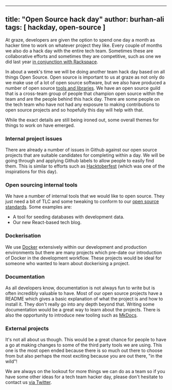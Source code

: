 
---
title: "Open Source hack day"
author: burhan-ali
tags: [ hackday, open-source ]
---

At graze, developers are given the option to spend one day a month as hacker time to work on whatever project they like. Every couple of months we also do a hack day with the entire tech team. Sometimes these are collaborative efforts and sometimes they are competitive, such as one we did last year [in conjunction with Rackspace](https://tech.graze.com/post/aws-hack-day-with-rackspace "AWS Hack Day with Rackspace").

In about a week's time we will be doing another team hack day based on all things Open Source. Open source is important to us at graze as not only do we make use of a lot of open source software, but we also have produced a number of open source [tools and libraries](https://github.com/graze?utf8=%E2%9C%93&q=&type=public&language= "graze open source projects on github"). We have an open source guild that is a cross-team group of people that champion open source within the team and are the people behind this hack day. There are some people on the tech team who have not had any exposure to making contributions to open source projects and so hopefully this day will help with that.

While the exact details are still being ironed out, some overall themes for things to work on have emerged.

### Internal project issues

There are already a number of issues in Github against our open source projects that are suitable candidates for completing within a day. We will be going through and applying Github labels to allow people to easily find them. This is similar to efforts such as [Hacktoberfest](https://hacktoberfest.digitalocean.com/ "Hacktoberfest") (which was one of the inspirations for this day).

### Open sourcing internal tools

We have a number of internal tools that we would like to open source. They just need a bit of TLC and some tweaking to conform to our [open source standards](https://github.com/graze/standards/blob/master/docs/open-source/OpenSource.md "The Open Source standards document in the graze/standards repository on github"). Some examples are:

* A tool for seeding databases with development data.
* Our new React-based tech blog.

### Dockerisation

We use [Docker](https://www.docker.com/ "Docker") extensively within our development and production environments but there are many projects which pre-date our introduction of Docker in the development workflow. These projects would be ideal for someone who wanted to learn about dockerising a project.

### Documentation

As all developers know, documentation is not always fun to write but is often incredibly valuable to have. Most of our open source projects have a README which gives a basic explanation of what the project is and how to install it. They don't really go into any depth beyond that. Writing some documentation would be a great way to learn about the projects. There is also the opportunity to introduce new tooling such as [MkDocs](http://www.mkdocs.org/ "MkDocs").

### External projects

It's not all about us though. This would be a great chance for people to have a go at making changes to some of the third party tools we are using. This one is the most open ended  because there is so much out there to choose from but also perhaps the most exciting because you are out there, "in the wild"!

We are always on the lookout for more things we can do as a team so if you have some other ideas for a tech team hacker day, please don't hesitate to contact us [via Twitter](https://twitter.com/snack_overflow "The graze tech twitter account").
